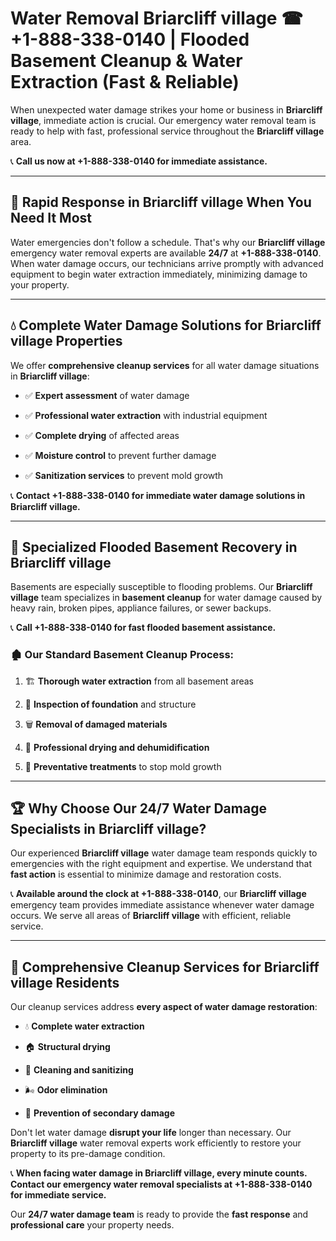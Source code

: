 # Water Removal Briarcliff village ☎ +1-888-338-0140 | Flooded Basement Cleanup & Water Extraction (Fast & Reliable)

When unexpected water damage strikes your home or business in **Briarcliff village**, immediate action is crucial. Our emergency water removal team is ready to help with fast, professional service throughout the **Briarcliff village** area. 

📞 **Call us now at +1-888-338-0140 for immediate assistance.**
---
## 🚀 Rapid Response in Briarcliff village When You Need It Most
Water emergencies don't follow a schedule. That's why our **Briarcliff village** emergency water removal experts are available **24/7** at **+1-888-338-0140**. When water damage occurs, our technicians arrive promptly with advanced equipment to begin water extraction immediately, minimizing damage to your property.
---
## 💧 Complete Water Damage Solutions for Briarcliff village Properties
We offer **comprehensive cleanup services** for all water damage situations in **Briarcliff village**:
- ✅ **Expert assessment** of water damage  
- ✅ **Professional water extraction** with industrial equipment  
- ✅ **Complete drying** of affected areas  
- ✅ **Moisture control** to prevent further damage  
- ✅ **Sanitization services** to prevent mold growth  
📞 **Contact +1-888-338-0140 for immediate water damage solutions in Briarcliff village.**
---
## 🌊 Specialized Flooded Basement Recovery in Briarcliff village
Basements are especially susceptible to flooding problems. Our **Briarcliff village** team specializes in **basement cleanup** for water damage caused by heavy rain, broken pipes, appliance failures, or sewer backups. 
📞 **Call +1-888-338-0140 for fast flooded basement assistance.**
### 🏚️ Our Standard Basement Cleanup Process:
1. 🏗️ **Thorough water extraction** from all basement areas  
2. 🔎 **Inspection of foundation** and structure  
3. 🗑️ **Removal of damaged materials**  
4. 💨 **Professional drying and dehumidification**  
5. 🚫 **Preventative treatments** to stop mold growth  
---
## 🏆 Why Choose Our 24/7 Water Damage Specialists in Briarcliff village?
Our experienced **Briarcliff village** water damage team responds quickly to emergencies with the right equipment and expertise. We understand that **fast action** is essential to minimize damage and restoration costs.
📞 **Available around the clock at +1-888-338-0140**, our **Briarcliff village** emergency team provides immediate assistance whenever water damage occurs. We serve all areas of **Briarcliff village** with efficient, reliable service.
---
## 🧹 Comprehensive Cleanup Services for Briarcliff village Residents
Our cleanup services address **every aspect of water damage restoration**:
- 💧 **Complete water extraction**  
- 🏠 **Structural drying**  
- 🧼 **Cleaning and sanitizing**  
- 🌬️ **Odor elimination**  
- 🚫 **Prevention of secondary damage**  
Don't let water damage **disrupt your life** longer than necessary. Our **Briarcliff village** water removal experts work efficiently to restore your property to its pre-damage condition.
📞 **When facing water damage in Briarcliff village, every minute counts. Contact our emergency water removal specialists at +1-888-338-0140 for immediate service.**
Our **24/7 water damage team** is ready to provide the **fast response** and **professional care** your property needs.
